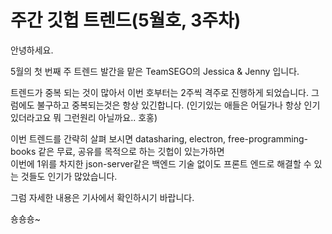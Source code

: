 # 주간 깃헙 트렌드(5월호, 3주차)

안녕하세요.

5월의 첫 번째 주 트렌드 발간을 맡은 TeamSEGO의 Jessica & Jenny 입니다.

트렌드가 중복 되는 것이 많아서 이번 호부터는 2주씩 격주로 진행하게 되었습니다. 
그럼에도 불구하고 중복되는것은 항상 있긴합니다. (인기있는 애들은 어딜가나 항상 인기 있더라고요
뭐 그런원리 아닐까요.. 호홍) 

이번 트렌드를 간략히 살펴 보시면 datasharing, electron, free-programming-books 같은 
무료, 공유를 목적으로 하는 깃헙이 있는가하면  
이번에 1위를 차지한 json-server같은 백엔드 기술 없이도 프론트 엔드로 해결할 수 있는 것들도 
인기가 많았습니다. 

그럼 자세한 내용은 기사에서 확인하시기 바랍니다. 

숑숑숑~ 

